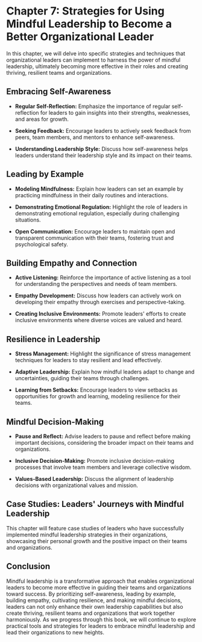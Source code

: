 Chapter 7: Strategies for Using Mindful Leadership to Become a Better Organizational Leader
===========================================================================================

In this chapter, we will delve into specific strategies and techniques that organizational leaders can implement to harness the power of mindful leadership, ultimately becoming more effective in their roles and creating thriving, resilient teams and organizations.

Embracing Self-Awareness
------------------------

* **Regular Self-Reflection:** Emphasize the importance of regular self-reflection for leaders to gain insights into their strengths, weaknesses, and areas for growth.

* **Seeking Feedback:** Encourage leaders to actively seek feedback from peers, team members, and mentors to enhance self-awareness.

* **Understanding Leadership Style:** Discuss how self-awareness helps leaders understand their leadership style and its impact on their teams.

Leading by Example
------------------

* **Modeling Mindfulness:** Explain how leaders can set an example by practicing mindfulness in their daily routines and interactions.

* **Demonstrating Emotional Regulation:** Highlight the role of leaders in demonstrating emotional regulation, especially during challenging situations.

* **Open Communication:** Encourage leaders to maintain open and transparent communication with their teams, fostering trust and psychological safety.

Building Empathy and Connection
-------------------------------

* **Active Listening:** Reinforce the importance of active listening as a tool for understanding the perspectives and needs of team members.

* **Empathy Development:** Discuss how leaders can actively work on developing their empathy through exercises and perspective-taking.

* **Creating Inclusive Environments:** Promote leaders' efforts to create inclusive environments where diverse voices are valued and heard.

Resilience in Leadership
------------------------

* **Stress Management:** Highlight the significance of stress management techniques for leaders to stay resilient and lead effectively.

* **Adaptive Leadership:** Explain how mindful leaders adapt to change and uncertainties, guiding their teams through challenges.

* **Learning from Setbacks:** Encourage leaders to view setbacks as opportunities for growth and learning, modeling resilience for their teams.

Mindful Decision-Making
-----------------------

* **Pause and Reflect:** Advise leaders to pause and reflect before making important decisions, considering the broader impact on their teams and organizations.

* **Inclusive Decision-Making:** Promote inclusive decision-making processes that involve team members and leverage collective wisdom.

* **Values-Based Leadership:** Discuss the alignment of leadership decisions with organizational values and mission.

Case Studies: Leaders' Journeys with Mindful Leadership
-------------------------------------------------------

This chapter will feature case studies of leaders who have successfully implemented mindful leadership strategies in their organizations, showcasing their personal growth and the positive impact on their teams and organizations.

Conclusion
----------

Mindful leadership is a transformative approach that enables organizational leaders to become more effective in guiding their teams and organizations toward success. By prioritizing self-awareness, leading by example, building empathy, cultivating resilience, and making mindful decisions, leaders can not only enhance their own leadership capabilities but also create thriving, resilient teams and organizations that work together harmoniously. As we progress through this book, we will continue to explore practical tools and strategies for leaders to embrace mindful leadership and lead their organizations to new heights.
